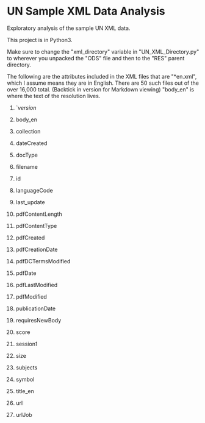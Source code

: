 # UN Sample XML Data Analysis
Exploratory analysis of the sample UN XML data.

This project is in Python3.

Make sure to change the "xml_directory" variable in "UN_XML_Directory.py" to wherever you unpacked the "ODS" file and then to the "RES" parent directory.

The following are the attributes included in the XML files that are "*en.xml", which I assume means they are in English. There are 50 such files out of the over 16,000 total. (Backtick in version for Markdown viewing) "body_en" is where the text of the resolution lives.

1)	`_version_

2)	body_en

3)	collection

4)	dateCreated

5)	docType

6)	filename

7)	id

8)	languageCode

9)	last_update

10)	pdfContentLength

11)	pdfContentType

12)	pdfCreated

13)	pdfCreationDate

14)	pdfDCTermsModified

15)	pdfDate

16)	pdfLastModified

17)	pdfModified

18)	publicationDate

19)	requiresNewBody

20)	score

21)	session1

22)	size

23)	subjects

24)	symbol

25)	title_en

26)	url

27)	urlJob
